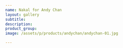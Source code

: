 ```yaml
---
name: Nakal for Andy Chan
layout: gallery
subtitle:
description:
product_group:
image: /assets/p/products/andychan/andychan-01.jpg

---
```

